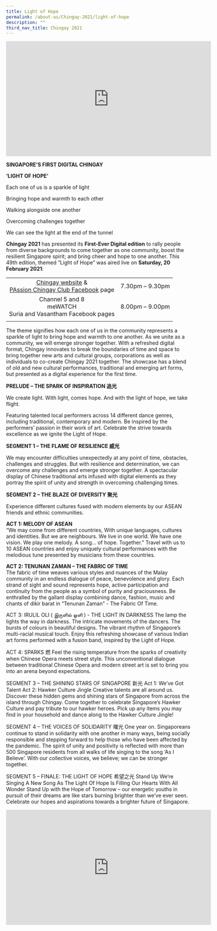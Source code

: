 ```yaml
---
title: Light of Hope
permalink: /about-us/Chingay-2021/light-of-hope
description: ""
third_nav_title: Chingay 2021
---
```

<iframe width="560" height="315" src="https://www.youtube.com/embed/ctYbOFGpPXU" title="YouTube video player" frameborder="0" allow="accelerometer; autoplay; clipboard-write; encrypted-media; gyroscope; picture-in-picture" allowfullscreen></iframe>

**SINGAPORE’S FIRST DIGITAL CHINGAY**

**‘LIGHT OF HOPE’**

 

Each one of us is a sparkle of light

Bringing hope and warmth to each other

Walking alongside one another

Overcoming challenges together

We can see the light at the end of the tunnel

 

**Chingay 2021** has presented its **First-Ever Digital edition** to rally people from diverse backgrounds to come together as one community, boost the resilient Singapore spirit; and bring cheer and hope to one another. This 49th edition, themed “Light of Hope” was aired live on **Saturday, 20 February 2021**:

| | |
|:-:|:-:|
|[Chingay website](http://www.chingay.gov.sg/) &<br> [PAssion Chingay Club Facebook](http://www.facebook.com/passionchingayclub) page|7.30pm – 9.30pm|
|Channel 5 and 8 <br> meWATCH <br>Suria and Vasantham Facebook pages|8.00pm – 9.00pm|
| | |

The theme signifies how each one of us in the community represents a sparkle of light to bring hope and warmth to one another. As we unite as a community, we will emerge stronger together. With a refreshed digital format, Chingay innovates to break the boundaries of time and space to bring together new arts and cultural groups, corporations as well as individuals to co-create Chingay 2021 together. The showcase has a blend of old and new cultural performances, traditional and emerging art forms, but presented as a digital experience for the first time.

**PRELUDE – THE SPARK OF INSPIRATION 追光**

We create light. With light, comes hope. And with the light of hope, we take flight.

Featuring talented local performers across 14 different dance genres, including traditional, contemporary and modern. Be inspired by the performers’ passion in their work of art. Celebrate the strive towards excellence as we ignite the Light of Hope.

**SEGMENT 1 – THE FLAME OF RESILIENCE 威光**

We may encounter difficulties unexpectedly at any point of time, obstacles, challenges and struggles. But with resilience and determination, we can overcome any challenges and emerge stronger together. A spectacular display of Chinese traditional arts infused with digital elements as they portray the spirit of unity and strength in overcoming challenging times.

**SEGMENT 2 – THE BLAZE OF DIVERSITY 聚光**

Experience different cultures fused with modern elements by our ASEAN friends and ethnic communities.

**ACT 1: MELODY OF ASEAN**<br>
“We may come from different countries, With unique languages, cultures and identities. But we are neighbours. We live in one world. We have one vision. We play one melody. A song… of hope. Together.” Travel with us to 10 ASEAN countries and enjoy uniquely cultural performances with the melodious tune presented by musicians from these countries.

**ACT 2: TENUNAN ZAMAN – THE FABRIC OF TIME**<br>
The fabric of time weaves various styles and nuances of the Malay community in an endless dialogue of peace, benevolence and glory. Each strand of sight and sound represents hope, active participation and continuity from the people as a symbol of purity and graciousness. Be enthralled by the gallant display combining dance, fashion, music and chants of dikir barat in “Tenunan Zaman” - The Fabric Of Time.

ACT 3: IRULIL OLI ( இருளில் ஒளி ) - THE LIGHT IN DARKNESS
The lamp the lights the way in darkness. The intricate movements of the dancers. The bursts of colours in beautiful designs. The vibrant rhythm of Singapore’s multi-racial musical touch. Enjoy this refreshing showcase of various Indian art forms performed with a fusion band, inspired by the Light of Hope.

ACT 4: SPARKS 燃
Feel the rising temperature from the sparks of creativity when Chinese Opera meets street style. This unconventional dialogue between traditional Chinese Opera and modern street art is set to bring you into an arena beyond expectations.

SEGMENT 3 – THE SHINING STARS OF SINGAPORE 新光
Act 1: We’ve Got Talent
Act 2: Hawker Culture Jingle
Creative talents are all around us. Discover these hidden gems and shining stars of Singapore from across the island through Chingay. Come together to celebrate Singapore’s Hawker Culture and pay tribute to our hawker heroes. Pick up any items you may find in your household and dance along to the Hawker Culture Jingle!

SEGMENT 4 – THE VOICES OF SOLIDARITY 曙光
One year on. Singaporeans continue to stand in solidarity with one another in many ways, being socially responsible and stepping forward to help those who have been affected by the pandemic. The spirit of unity and positivity is reflected with more than 500 Singapore residents from all walks of life singing to the song ‘As I Believe’. With our collective voices, we believe; we can be stronger together.

SEGMENT 5 – FINALE: THE LIGHT OF HOPE 希望之光
Stand Up
We’re Singing A New Song
As The Light Of Hope Is Filling Our Hearts With All Wonder
Stand Up with the Hope of Tomorrow – our energetic youths in pursuit of their dreams are like stars burning brighter than we’ve ever seen. Celebrate our hopes and aspirations towards a brighter future of Singapore.

<iframe width="560" height="315" src="https://www.youtube.com/embed/L2-E_1m23Gc" title="YouTube video player" frameborder="0" allow="accelerometer; autoplay; clipboard-write; encrypted-media; gyroscope; picture-in-picture" allowfullscreen></iframe>